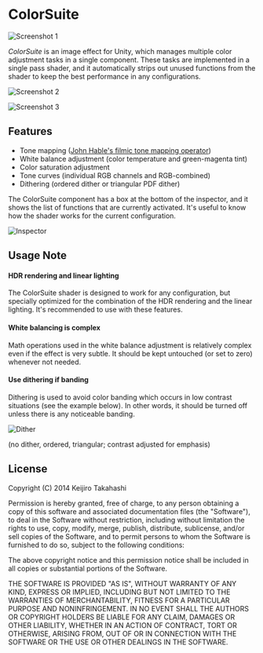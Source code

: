 ColorSuite
==========

![Screenshot 1][Screen1]

*ColorSuite* is an image effect for Unity, which manages multiple color
adjustment tasks in a single component. These tasks are implemented in a single
pass shader, and it automatically strips out unused functions from the shader to
keep the best performance in any configurations.

![Screenshot 2][Screen2]

![Screenshot 3][Screen3]

Features
--------

- Tone mapping ([John Hable's filmic tone mapping operator][Hable])
- White balance adjustment (color temperature and green-magenta tint)
- Color saturation adjustment
- Tone curves (individual RGB channels and RGB-combined)
- Dithering (ordered dither or triangular PDF dither)

The ColorSuite component has a box at the bottom of the inspector, and it shows
the list of functions that are currently activated. It's useful to know how the
shader works for the current configuration.

![Inspector][Inspector]

Usage Note
----------

#### HDR rendering and linear lighting

The ColorSuite shader is designed to work for any configuration, but specially
optimized for the combination of the HDR rendering and the linear lighting.
It's recommended to use with these features.

#### White balancing is complex

Math operations used in the white balance adjustment is relatively complex
even if the effect is very subtle. It should be kept untouched (or set to
zero) whenever not needed.

#### Use dithering if banding

Dithering is used to avoid color banding which occurs in low contrast situations
(see the example below). In other words, it should be turned off unless there is
any noticeable banding.

![Dither][Dither]

(no dither, ordered, triangular; contrast adjusted for emphasis)

License
-------

Copyright (C) 2014 Keijiro Takahashi

Permission is hereby granted, free of charge, to any person obtaining a copy of
this software and associated documentation files (the "Software"), to deal in
the Software without restriction, including without limitation the rights to
use, copy, modify, merge, publish, distribute, sublicense, and/or sell copies of
the Software, and to permit persons to whom the Software is furnished to do so,
subject to the following conditions:

The above copyright notice and this permission notice shall be included in all
copies or substantial portions of the Software.

THE SOFTWARE IS PROVIDED "AS IS", WITHOUT WARRANTY OF ANY KIND, EXPRESS OR
IMPLIED, INCLUDING BUT NOT LIMITED TO THE WARRANTIES OF MERCHANTABILITY, FITNESS
FOR A PARTICULAR PURPOSE AND NONINFRINGEMENT. IN NO EVENT SHALL THE AUTHORS OR
COPYRIGHT HOLDERS BE LIABLE FOR ANY CLAIM, DAMAGES OR OTHER LIABILITY, WHETHER
IN AN ACTION OF CONTRACT, TORT OR OTHERWISE, ARISING FROM, OUT OF OR IN
CONNECTION WITH THE SOFTWARE OR THE USE OR OTHER DEALINGS IN THE SOFTWARE.

[Hable]: http://filmicgames.com/archives/75
[Screen1]: http://keijiro.github.io/ColorSuite/screenshot1.png
[Screen2]: http://keijiro.github.io/ColorSuite/screenshot2.png
[Screen3]: http://keijiro.github.io/ColorSuite/screenshot3.png
[Inspector]: http://keijiro.github.io/ColorSuite/inspector.png
[Dither]: http://keijiro.github.io/ColorSuite/dither.png
